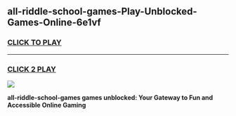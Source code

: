 
## all-riddle-school-games-Play-Unblocked-Games-Online-6e1vf
<h3>
<a href="https://premium76.site?title=all-riddle-school-games&ref=24A">CLICK TO PLAY</a></h3>
<hr>

<h3>
<a href="https://premium76.site?title=all-riddle-school-games&ref=24A">CLICK 2 PLAY</a>
  
</h3>

<a href="https://premium76.site?title=all-riddle-school-games&ref=24A"><img src="https://clearcache.store/games.png"></a>


**all-riddle-school-games games unblocked: Your Gateway to Fun and Accessible Online Gaming**
